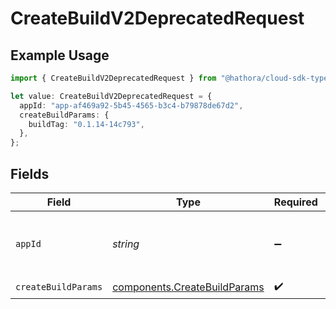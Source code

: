 # CreateBuildV2DeprecatedRequest

## Example Usage

```typescript
import { CreateBuildV2DeprecatedRequest } from "@hathora/cloud-sdk-typescript/models/operations";

let value: CreateBuildV2DeprecatedRequest = {
  appId: "app-af469a92-5b45-4565-b3c4-b79878de67d2",
  createBuildParams: {
    buildTag: "0.1.14-14c793",
  },
};
```

## Fields

| Field                                                                        | Type                                                                         | Required                                                                     | Description                                                                  | Example                                                                      |
| ---------------------------------------------------------------------------- | ---------------------------------------------------------------------------- | ---------------------------------------------------------------------------- | ---------------------------------------------------------------------------- | ---------------------------------------------------------------------------- |
| `appId`                                                                      | *string*                                                                     | :heavy_minus_sign:                                                           | N/A                                                                          | app-af469a92-5b45-4565-b3c4-b79878de67d2                                     |
| `createBuildParams`                                                          | [components.CreateBuildParams](../../models/components/createbuildparams.md) | :heavy_check_mark:                                                           | N/A                                                                          |                                                                              |